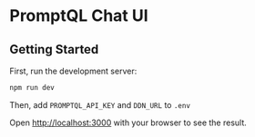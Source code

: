 # PromptQL Chat UI

## Getting Started

First, run the development server:

```bash
npm run dev
```

Then, add `PROMPTQL_API_KEY` and `DDN_URL` to `.env`

Open [http://localhost:3000](http://localhost:3000) with your browser to see the result.


